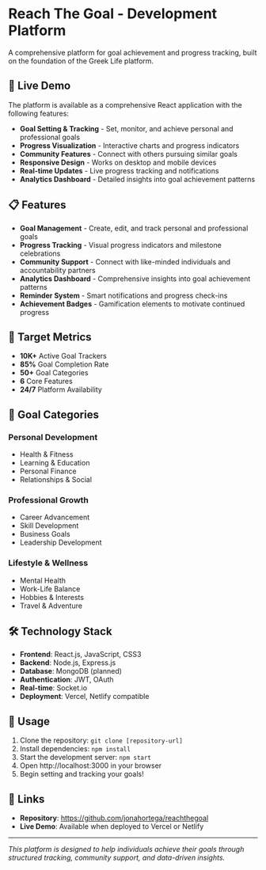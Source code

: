 # Reach The Goal - Development Platform

A comprehensive platform for goal achievement and progress tracking, built on the foundation of the Greek Life platform.

## 🚀 Live Demo

The platform is available as a comprehensive React application with the following features:

- **Goal Setting & Tracking** - Set, monitor, and achieve personal and professional goals
- **Progress Visualization** - Interactive charts and progress indicators
- **Community Features** - Connect with others pursuing similar goals
- **Responsive Design** - Works on desktop and mobile devices
- **Real-time Updates** - Live progress tracking and notifications
- **Analytics Dashboard** - Detailed insights into goal achievement patterns

## 📋 Features

- **Goal Management** - Create, edit, and track personal and professional goals
- **Progress Tracking** - Visual progress indicators and milestone celebrations
- **Community Support** - Connect with like-minded individuals and accountability partners
- **Analytics Dashboard** - Comprehensive insights into goal achievement patterns
- **Reminder System** - Smart notifications and progress check-ins
- **Achievement Badges** - Gamification elements to motivate continued progress

## 🎯 Target Metrics

- **10K+** Active Goal Trackers
- **85%** Goal Completion Rate
- **50+** Goal Categories
- **6** Core Features
- **24/7** Platform Availability

## 🎯 Goal Categories

### Personal Development
- Health & Fitness
- Learning & Education
- Personal Finance
- Relationships & Social

### Professional Growth
- Career Advancement
- Skill Development
- Business Goals
- Leadership Development

### Lifestyle & Wellness
- Mental Health
- Work-Life Balance
- Hobbies & Interests
- Travel & Adventure

## 🛠️ Technology Stack

- **Frontend**: React.js, JavaScript, CSS3
- **Backend**: Node.js, Express.js
- **Database**: MongoDB (planned)
- **Authentication**: JWT, OAuth
- **Real-time**: Socket.io
- **Deployment**: Vercel, Netlify compatible

## 📱 Usage

1. Clone the repository: `git clone [repository-url]`
2. Install dependencies: `npm install`
3. Start the development server: `npm start`
4. Open http://localhost:3000 in your browser
5. Begin setting and tracking your goals!

## 🔗 Links

- **Repository**: https://github.com/jonahortega/reachthegoal
- **Live Demo**: Available when deployed to Vercel or Netlify

---

*This platform is designed to help individuals achieve their goals through structured tracking, community support, and data-driven insights.* 